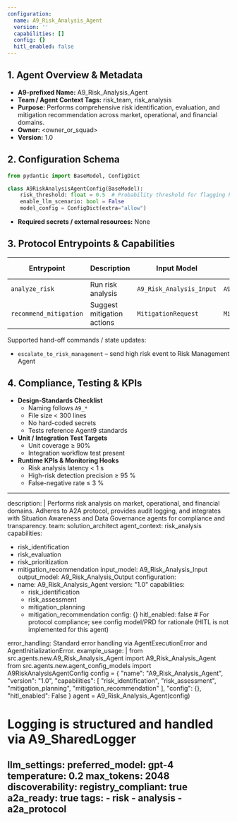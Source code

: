 ```yaml
---
configuration:
  name: A9_Risk_Analysis_Agent
  version: ''
  capabilities: []
  config: {}
  hitl_enabled: false
---
```


## 1. Agent Overview & Metadata
- **A9-prefixed Name:** A9_Risk_Analysis_Agent
- **Team / Agent Context Tags:** risk_team, risk_analysis
- **Purpose:** Performs comprehensive risk identification, evaluation, and mitigation recommendation across market, operational, and financial domains.
- **Owner:** <owner_or_squad>
- **Version:** 1.0

## 2. Configuration Schema
```python
from pydantic import BaseModel, ConfigDict

class A9RiskAnalysisAgentConfig(BaseModel):
    risk_threshold: float = 0.5  # Probability threshold for flagging high risk
    enable_llm_scenario: bool = False
    model_config = ConfigDict(extra="allow")
```
- **Required secrets / external resources:** None

## 3. Protocol Entrypoints & Capabilities
| Entrypoint | Description | Input Model | Output Model | Side-effects |
|------------|-------------|-------------|--------------|--------------|
| `analyze_risk` | Run risk analysis | `A9_Risk_Analysis_Input` | `A9_Risk_Analysis_Output` | logs + audit |
| `recommend_mitigation` | Suggest mitigation actions | `MitigationRequest` | `MitigationRecommendation` | logs events |

Supported hand-off commands / state updates:
- `escalate_to_risk_management` – send high risk event to Risk Management Agent

## 4. Compliance, Testing & KPIs
- **Design-Standards Checklist**
  - Naming follows `A9_*`
  - File size < 300 lines
  - No hard-coded secrets
  - Tests reference Agent9 standards
- **Unit / Integration Test Targets**
  - Unit coverage ≥ 90%
  - Integration workflow test present
- **Runtime KPIs & Monitoring Hooks**
  - Risk analysis latency < 1 s
  - High-risk detection precision ≥ 95 %
  - False-negative rate ≤ 3 %

---
description: |
  Performs risk analysis on market, operational, and financial domains. Adheres to A2A protocol, provides audit logging, and integrates with Situation Awareness and Data Governance agents for compliance and transparency.
team: solution_architect
agent_context: risk_analysis
capabilities:
  - risk_identification
  - risk_evaluation
  - risk_prioritization
  - mitigation_recommendation
input_model: A9_Risk_Analysis_Input
output_model: A9_Risk_Analysis_Output
configuration:
  - name: A9_Risk_Analysis_Agent
    version: "1.0"
    capabilities:
      - risk_identification
      - risk_assessment
      - mitigation_planning
      - mitigation_recommendation
    config: {}
    hitl_enabled: false  # For protocol compliance; see config model/PRD for rationale (HITL is not implemented for this agent)

error_handling: Standard error handling via AgentExecutionError and AgentInitializationError.
example_usage: |
  from src.agents.new.A9_Risk_Analysis_Agent import A9_Risk_Analysis_Agent
  from src.agents.new.agent_config_models import A9RiskAnalysisAgentConfig
  config = {
      "name": "A9_Risk_Analysis_Agent",
      "version": "1.0",
      "capabilities": [
          "risk_identification",
          "risk_assessment",
          "mitigation_planning",
          "mitigation_recommendation"
      ],
      "config": {},
      "hitl_enabled": False
  }
  agent = A9_Risk_Analysis_Agent(config)
  # Logging is structured and handled via A9_SharedLogger
llm_settings:
  preferred_model: gpt-4
  temperature: 0.2
  max_tokens: 2048
discoverability:
  registry_compliant: true
  a2a_ready: true
  tags:
    - risk
    - analysis
    - a2a_protocol
---
